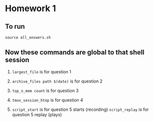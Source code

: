 # Homework 1

## To run 

```shell
source all_answers.sh
```

## Now these commands are global to that shell session

1. `largest_file` is for question 1

2. `archive_files path $(date)` is for question 2

3. `top_n_mem count` is for question 3

4. `tmux_session_htop` is for question 4

5. `script_start` is for question 5 starts (recording)
   `script_replay` is for question 5 replay (plays)
